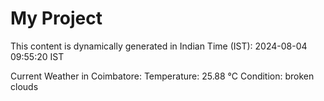 # My Project

This content is dynamically generated in Indian Time (IST): 2024-08-04 09:55:20 IST


Current Weather in Coimbatore:
Temperature: 25.88 °C
Condition: broken clouds
